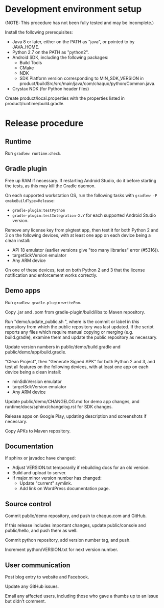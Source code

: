 # Development environment setup

(NOTE: This procedure has not been fully tested and may be incomplete.)

Install the following prerequisites:

* Java 8 or later, either on the PATH as "java", or pointed to by JAVA_HOME.
* Python 2.7 on the PATH as "python2".
* Android SDK, including the following packages:
   * Build Tools
   * CMake
   * NDK
   * SDK Platform version corresponding to MIN_SDK_VERSION in
     product/buildSrc/src/main/java/com/chaquo/python/Common.java.
* Crystax NDK (for Python header files)

Create product/local.properties with the properties listed in product/runtime/build.gradle.


# Release procedure

## Runtime

Run `gradlew runtime:check`.


## Gradle plugin

Free up RAM if necessary. If restarting Android Studio, do it before starting the tests, as
this may kill the Gradle daemon.

On each supported workstation OS, run the following tasks with `gradlew -P
cmakeBuildType=Release`:
* `gradle-plugin:testPython`
* `gradle-plugin:testIntegration-X.Y` for each supported Android Studio version.

Remove any license key from pkgtest app, then test it for both Python 2 and 3 on the following
devices, with at least one app on each device being a clean install:
* API 18 emulator (earlier versions give "too many libraries" error (#5316)).
* targetSdkVersion emulator
* Any ARM device

On one of these devices, test on both Python 2 and 3 that the license notification and enforcement
works correctly.


## Demo apps

Run `gradlew gradle-plugin:writePom`.

Copy .jar and .pom from gradle-plugin/build/libs to Maven repository.

Run "demo/update_public.sh <since-commit>", where <since-commit> is the commit or label in
*this* repository from which the public repository was last updated. If the script reports any
files which require manual copying or merging (e.g. build.gradle), examine them and update the
public repository as necessary.

Update version numbers in public/demo/build.gradle and public/demo/app/build.gradle.

"Clean Project", then "Generate Signed APK" for both Python 2 and 3, and test all features on the
following devices, with at least one app on each device being a clean install:
* minSdkVersion emulator
* targetSdkVersion emulator
* Any ARM device

Update public/demo/CHANGELOG.md for demo app changes, and runtime/docs/sphinx/changelog.rst for
SDK changes.

Release apps on Google Play, updating description and screenshots if necessary.

Copy APKs to Maven repository.


## Documentation

If sphinx or javadoc have changed:

* Adjust VERSION.txt temporarily if rebuilding docs for an old version.
* Build and upload to server.
* If major.minor version number has changed:
  * Update "current" symlink.
  * Add link on WordPress documentation page.


## Source control

Commit public/demo repository, and push to chaquo.com and GitHub.

If this release includes important changes, update public/console and public/hello, and push
them as well.

Commit python repository, add version number tag, and push.

Increment python/VERSION.txt for next version number.


## User communication

Post blog entry to website and Facebook.

Update any GitHub issues.

Email any affected users, including those who gave a thumbs up to an issue but didn't comment.
